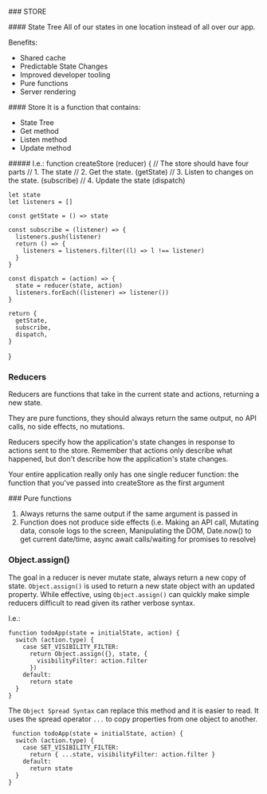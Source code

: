 ### STORE

#### State Tree
All of our states in one location instead of all over our app.

Benefits:
- Shared cache
- Predictable State Changes
- Improved developer tooling
- Pure functions 
- Server rendering

#### Store
It is a function that contains: 

- State Tree
- Get method
- Listen method
- Update method 

##### I.e.: 
  function createStore (reducer) {
    // The store should have four parts
    // 1. The state
    // 2. Get the state. (getState)
    // 3. Listen to changes on the state. (subscribe)
    // 4. Update the state (dispatch)
  
    let state
    let listeners = []
  
    const getState = () => state
  
    const subscribe = (listener) => {
      listeners.push(listener)
      return () => {
        listeners = listeners.filter((l) => l !== listener)
      }
    }
  
    const dispatch = (action) => {
      state = reducer(state, action)
      listeners.forEach((listener) => listener())
    }
  
    return {
      getState,
      subscribe,
      dispatch,
    }
  }

### Reducers
Reducers are functions that take in the current state and actions, returning a new state.

They are pure functions, they should always return the same output, no API calls, no side effects, no mutations. 

Reducers specify how the application's state changes in response to actions sent to the store. Remember that actions only describe what happened, but don't describe how the application's state changes.

Your entire application really only has one single reducer function: the function that you've passed into createStore as the first argument

### Pure functions
1. Always returns the same output if the same argument is passed in
2. Function does not produce side effects (i.e. Making an API call, Mutating data, console logs to the screen, Manipulating the DOM, Date.now() to get current date/time, async await calls/waiting for promises to resolve)

### Object.assign()
The goal in a reducer is never mutate state, always return a new copy of state. `Object.assign()` is used to return a new state object with an updated property. While effective, using `Object.assign()` can quickly make simple reducers difficult to read given its rather verbose syntax.

I.e.:
````
function todoApp(state = initialState, action) {
  switch (action.type) {
    case SET_VISIBILITY_FILTER:
      return Object.assign({}, state, {
        visibilityFilter: action.filter
      })
    default:
      return state
  }
}
````

The `Object Spread Syntax` can replace this method and it is easier to read. It uses the spread operator `...` to copy properties from one object to another. 

````
 function todoApp(state = initialState, action) {
  switch (action.type) {
    case SET_VISIBILITY_FILTER:
      return { ...state, visibilityFilter: action.filter }
    default:
      return state
  }
}
````
